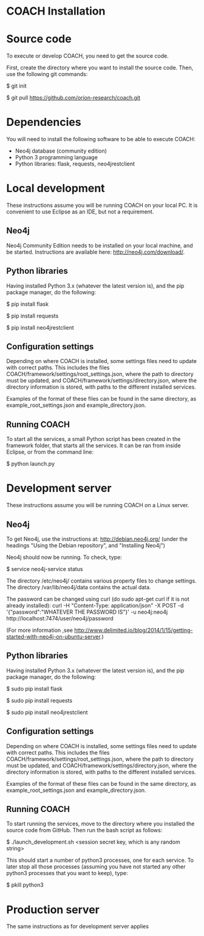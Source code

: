 ﻿# COACH Installation

# Source code
To execute or develop COACH, you need to get the source code.

First, create the directory where you want to install the source code.
Then, use the following git commands:

$ git init

$ git pull https://github.com/orion-research/coach.git

# Dependencies
You will need to install the following software to be able to execute COACH:
- Neo4j database (community edition)
- Python 3 programming language
- Python libraries: flask, requests, neo4jrestclient

# Local development
These instructions assume you will be running COACH on your local PC. It is convenient to use Eclipse as an IDE, but not a requirement.

## Neo4j
Neo4j Community Edition needs to be installed on your local machine, and be started.
Instructions are available here: http://neo4j.com/download/.

## Python libraries
Having installed Python 3.x (whatever the latest version is), and the pip package manager, do the following:

$ pip install flask

$ pip install requests

$ pip install neo4jrestclient

## Configuration settings
Depending on where COACH is installed, some settings files need to update with correct paths.
This includes the files COACH/framework/settings/root_settings.json, where the path to directory must be updated,
and COACH/framework/settings/directory.json, where the directory information is stored, with paths to the
different installed services.

Examples of the format of these files can be found in the same directory, as example_root_settings.json
and example_directory.json.

## Running COACH
To start all the services, a small Python script has been created in the framework folder, that starts all the services. It can be ran from inside Eclipse, or from the command line:

$ python launch.py


# Development server
These instructions assume you will be running COACH on a Linux server.

## Neo4j 
To get Neo4j, use the instructions at: http://debian.neo4j.org/ 
(under the headings "Using the Debian repository", and "Installing Neo4j")

Neo4j should now be running. To check, type:

$ service neo4j-service status

The directory /etc/neo4j/ contains various property files to change settings. 
The directory /var/lib/neo4j/data contains the actual data.

The password can be changed using curl (do sudo apt-get curl if it is not already installed):
curl -H "Content-Type: application/json" -X POST -d '{"password":"WHATEVER THE PASSWORD IS"}' -u neo4j:neo4j http://localhost:7474/user/neo4j/password

(For more information ,see http://www.delimited.io/blog/2014/1/15/getting-started-with-neo4j-on-ubuntu-server.)

## Python libraries
Having installed Python 3.x (whatever the latest version is), and the pip package manager, do the following:

$ sudo pip install flask

$ sudo pip install requests

$ sudo pip install neo4jrestclient

## Configuration settings
Depending on where COACH is installed, some settings files need to update with correct paths.
This includes the files COACH/framework/settings/root_settings.json, where the path to directory must be updated,
and COACH/framework/settings/directory.json, where the directory information is stored, with paths to the
different installed services.

Examples of the format of these files can be found in the same directory, as example_root_settings.json
and example_directory.json.

## Running COACH

To start running the services, move to the directory where you installed the source code from GitHub. Then run the bash script as follows:

$ ./launch_development.sh <neo4j user name> <neo4j password> <session secret key, which is any random string>

This should start a number of python3 processes, one for each service. To later stop all those processes (assuming you have not started any other python3 processes that you want to keep), type:

$ pkill python3


# Production server
The same instructions as for development server applies
